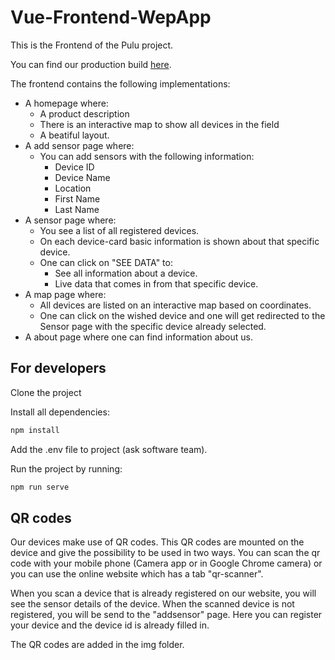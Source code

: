 # Vue-Frontend-WepApp

This is the Frontend of the Pulu project.

You can find our production build [here](https://pulu.devbitapp.be/).

The frontend contains the following implementations:

 - A homepage where:
    - A product description
    - There is an interactive map to show all devices in the field
    - A beatiful layout.
 - A add sensor page where:
    - You can add sensors with the following information:
        - Device ID
        - Device Name
        - Location
        - First Name
        - Last Name
 - A sensor page where:
    - You see a list of all registered devices.
    - On each device-card basic information is shown about that specific device.
    - One can click on "SEE DATA" to:
        - See all information about a device.
        - Live data that comes in from that specific device.
 - A map page where:
    - All devices are listed on an interactive map based on coordinates.
    - One can click on the wished device and one will get redirected to the Sensor page with the specific device already selected.
 - A about page where one can find information about us.
 
## For developers

Clone the project

Install all dependencies:

```zsh
npm install
```

Add the .env file to project (ask software team).

Run the project by running:

```zsh
npm run serve
```

## QR codes

Our devices make use of QR codes. This QR codes are mounted on the device and give the possibility to be used in two ways. You can scan the qr code with your mobile phone (Camera app or in Google Chrome camera) or you can use the online website which has a tab "qr-scanner".

When you scan a device that is already registered on our website, you will see the sensor details of the device. When the scanned device is not registered, you will be send to the "addsensor" page. Here you can register your device and the device id is already filled in.

The QR codes are added in the img folder.
